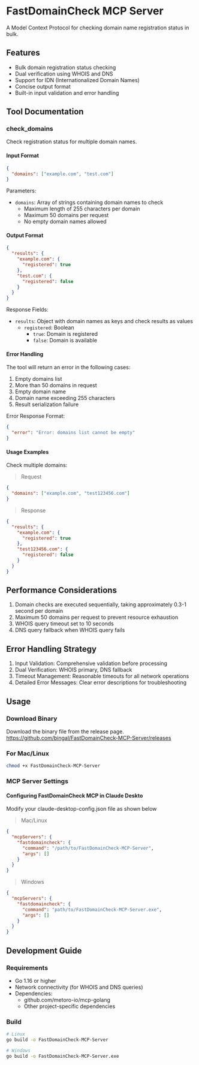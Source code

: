 # FastDomainCheck MCP Server

A Model Context Protocol for checking domain name registration status in bulk.

## Features

- Bulk domain registration status checking
- Dual verification using WHOIS and DNS
- Support for IDN (Internationalized Domain Names)
- Concise output format
- Built-in input validation and error handling

## Tool Documentation

### check_domains

Check registration status for multiple domain names.

#### Input Format

```json
{
  "domains": ["example.com", "test.com"]
}
```

Parameters:
- `domains`: Array of strings containing domain names to check
  - Maximum length of 255 characters per domain
  - Maximum 50 domains per request
  - No empty domain names allowed

#### Output Format

```json
{
  "results": {
    "example.com": {
      "registered": true
    },
    "test.com": {
      "registered": false
    }
  }
}
```

Response Fields:
- `results`: Object with domain names as keys and check results as values
  - `registered`: Boolean
    - `true`: Domain is registered
    - `false`: Domain is available

#### Error Handling

The tool will return an error in the following cases:
1. Empty domains list
2. More than 50 domains in request
3. Empty domain name
4. Domain name exceeding 255 characters
5. Result serialization failure

Error Response Format:
```json
{
  "error": "Error: domains list cannot be empty"
}
```

#### Usage Examples

Check multiple domains:
> Request
```json
{
  "domains": ["example.com", "test123456.com"]
}
```

> Response
```json
{
  "results": {
    "example.com": {
      "registered": true
    },
    "test123456.com": {
      "registered": false
    }
  }
}
```


## Performance Considerations

1. Domain checks are executed sequentially, taking approximately 0.3-1 second per domain
2. Maximum 50 domains per request to prevent resource exhaustion
3. WHOIS query timeout set to 10 seconds
4. DNS query fallback when WHOIS query fails

## Error Handling Strategy

1. Input Validation: Comprehensive validation before processing
2. Dual Verification: WHOIS primary, DNS fallback
3. Timeout Management: Reasonable timeouts for all network operations
4. Detailed Error Messages: Clear error descriptions for troubleshooting

## Usage

### Download Binary

Download the binary file from the release page.
https://github.com/bingal/FastDomainCheck-MCP-Server/releases

### For Mac/Linux
```bash
chmod +x FastDomainCheck-MCP-Server
```

### MCP Server Settings

#### Configuring FastDomainCheck MCP in Claude Deskto
Modify your claude-desktop-config.json file as shown below

> Mac/Linux
```json
{
  "mcpServers": {
    "fastdomaincheck": {
      "command": "/path/to/FastDomainCheck-MCP-Server",
      "args": []
    }
  }
}
```

> Windows
```json
{
  "mcpServers": {
    "fastdomaincheck": {
      "command": "path/to/FastDomainCheck-MCP-Server.exe",
      "args": []
    }
  }
}
```

## Development Guide

### Requirements

- Go 1.16 or higher
- Network connectivity (for WHOIS and DNS queries)
- Dependencies:
  - github.com/metoro-io/mcp-golang
  - Other project-specific dependencies


### Build

```bash
# Linux
go build -o FastDomainCheck-MCP-Server

# Windows
go build -o FastDomainCheck-MCP-Server.exe
```
